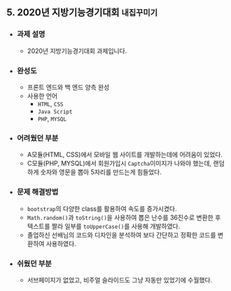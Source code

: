 ## 5. 2020년 지방기능경기대회 `내집꾸미기`
  + ### 과제 설명
    + 2020년 지방기능경기대회 과제입니다.
  + ### 완성도
    + 프론트 엔드와 백 엔드 양측 완성
    + 사용한 언어
      + `HTML`, `CSS`
      + `Java Script`
      + `PHP`, `MYSQL`
  + ### 어려웠던 부분
    + A모듈(HTML, CSS)에서 모바일 웹 사이트를 개발하는데에 어려움이 있었다.
    + C모듈(PHP, MYSQL)에서 회원가입시 `Captcha`이미지가 나와야 했는데, 랜덤하게 숫자와 영문을 뽑아 5자리를 만드는게 힘들었다.
  + ### 문제 해결방법
    + `bootstrap`의 다양한 class를 활용하여 속도를 증가시켰다.
    + `Math.random()`과 `toString()`을 사용하여 뽑은 난수를 36진수로 변환한 후 텍스트를 짤라 일부를 `toUpperCase()`를 사용해 개발하였다.
    + 졸업하신 선배님의 코드와 디자인을 분석하여 보다 간단하고 정확한 코드를 변환하여 사용하였다.
  + ### 쉬웠던 부분
    + 서브페이지가 없었고, 비주얼 슬라이드도 그냥 자동만 있었기에 수월했다.